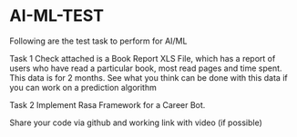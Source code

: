 # AI-ML-TEST

Following are the test task to perform for AI/ML

Task 1
Check attached is a Book Report XLS File, which has a report of users who have read a particular book, most read pages and time spent. This data is for 2 months. See what you think can be done with this data if you can work on a prediction algorithm

Task 2
Implement Rasa Framework for a Career Bot.

Share your code via github and working link with video (if possible)
